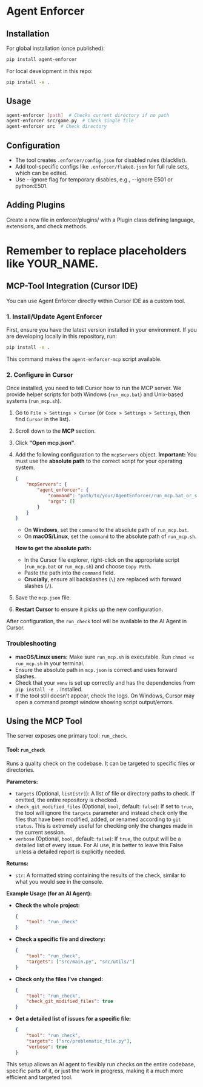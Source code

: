 # Agent Enforcer

## Installation

For global installation (once published):

```bash
pip install agent-enforcer
```

For local development in this repo:

```bash
pip install -e .
```

## Usage

```bash
agent-enforcer [path]  # Checks current directory if no path
agent-enforcer src/game.py  # Check single file
agent-enforcer src  # Check directory
```

## Configuration

-   The tool creates `.enforcer/config.json` for disabled rules (blacklist).
-   Add tool-specific configs like `.enforcer/flake8.json` for full rule sets, which can be edited.
-   Use --ignore flag for temporary disables, e.g., --ignore E501 or python:E501.

## Adding Plugins

Create a new file in enforcer/plugins/ with a Plugin class defining language, extensions, and check methods.

# Remember to replace placeholders like YOUR_NAME.

## MCP-Tool Integration (Cursor IDE)

You can use Agent Enforcer directly within Cursor IDE as a custom tool.

### 1. Install/Update Agent Enforcer

First, ensure you have the latest version installed in your environment. If you are developing locally in this repository, run:

```bash
pip install -e .
```

This command makes the `agent-enforcer-mcp` script available.

### 2. Configure in Cursor

Once installed, you need to tell Cursor how to run the MCP server. We provide helper scripts for both Windows (`run_mcp.bat`) and Unix-based systems (`run_mcp.sh`).

1.  Go to `File > Settings > Cursor` (or `Code > Settings > Settings`, then find `Cursor` in the list).
2.  Scroll down to the **MCP** section.
3.  Click **"Open mcp.json"**.
4.  Add the following configuration to the `mcpServers` object. **Important:** You must use the **absolute path** to the correct script for your operating system.

    ```json
    {
        "mcpServers": {
            "agent_enforcer": {
                "command": "path/to/your/AgentEnforcer/run_mcp.bat_or_sh",
                "args": []
            }
        }
    }
    ```

    -   On **Windows**, set the `command` to the absolute path of `run_mcp.bat`.
    -   On **macOS/Linux**, set the `command` to the absolute path of `run_mcp.sh`.

    **How to get the absolute path:**

    -   In the Cursor file explorer, right-click on the appropriate script (`run_mcp.bat` or `run_mcp.sh`) and choose `Copy Path`.
    -   Paste the path into the `command` field.
    -   **Crucially**, ensure all backslashes (`\`) are replaced with forward slashes (`/`).

5.  Save the `mcp.json` file.
6.  **Restart Cursor** to ensure it picks up the new configuration.

After configuration, the `run_check` tool will be available to the AI Agent in Cursor.

### Troubleshooting

-   **macOS/Linux users:** Make sure `run_mcp.sh` is executable. Run `chmod +x run_mcp.sh` in your terminal.
-   Ensure the absolute path in `mcp.json` is correct and uses forward slashes.
-   Check that your `venv` is set up correctly and has the dependencies from `pip install -e .` installed.
-   If the tool still doesn't appear, check the logs. On Windows, Cursor may open a command prompt window showing script output/errors.

## Using the MCP Tool

The server exposes one primary tool: `run_check`.

#### Tool: `run_check`

Runs a quality check on the codebase. It can be targeted to specific files or directories.

**Parameters:**

-   `targets` (Optional, `list[str]`): A list of file or directory paths to check. If omitted, the entire repository is checked.
-   `check_git_modified_files` (Optional, `bool`, default: `false`): If set to `true`, the tool will ignore the `targets` parameter and instead check only the files that have been modified, added, or renamed according to `git status`. This is extremely useful for checking only the changes made in the current session.
-   `verbose` (Optional, `bool`, default: `false`): If `true`, the output will be a detailed list of every issue. For AI use, it is better to leave this False unless a detailed report is explicitly needed.

**Returns:**

-   `str`: A formatted string containing the results of the check, similar to what you would see in the console.

**Example Usage (for an AI Agent):**

-   **Check the whole project:**
    ```json
    {
        "tool": "run_check"
    }
    ```
-   **Check a specific file and directory:**
    ```json
    {
        "tool": "run_check",
        "targets": ["src/main.py", "src/utils/"]
    }
    ```
-   **Check only the files I've changed:**
    ```json
    {
        "tool": "run_check",
        "check_git_modified_files": true
    }
    ```
-   **Get a detailed list of issues for a specific file:**
    ```json
    {
        "tool": "run_check",
        "targets": ["src/problematic_file.py"],
        "verbose": true
    }
    ```

This setup allows an AI agent to flexibly run checks on the entire codebase, specific parts of it, or just the work in progress, making it a much more efficient and targeted tool.
